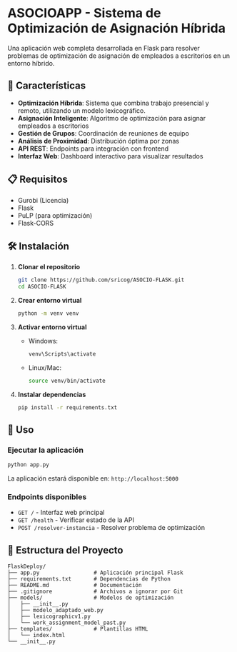# ASOCIOAPP - Sistema de Optimización de Asignación Híbrida

Una aplicación web completa desarrollada en Flask para resolver problemas de optimización de asignación de empleados a escritorios en un entorno híbrido.

## 🚀 Características

- **Optimización Híbrida**: Sistema que combina trabajo presencial y remoto, utilizando un modelo lexicográfico.
- **Asignación Inteligente**: Algoritmo de optimización para asignar empleados a escritorios
- **Gestión de Grupos**: Coordinación de reuniones de equipo
- **Análisis de Proximidad**: Distribución óptima por zonas
- **API REST**: Endpoints para integración con frontend
- **Interfaz Web**: Dashboard interactivo para visualizar resultados

## 📋 Requisitos

- Gurobi (Licencia)
- Flask
- PuLP (para optimización)
- Flask-CORS

## 🛠️ Instalación

1. **Clonar el repositorio**
   ```bash
   git clone https://github.com/sricog/ASOCIO-FLASK.git
   cd ASOCIO-FLASK
   ```

2. **Crear entorno virtual**
   ```bash
   python -m venv venv
   ```

3. **Activar entorno virtual**
   - Windows:
     ```bash
     venv\Scripts\activate
     ```
   - Linux/Mac:
     ```bash
     source venv/bin/activate
     ```

4. **Instalar dependencias**
   ```bash
   pip install -r requirements.txt
   ```

## 🚀 Uso

### Ejecutar la aplicación

```bash
python app.py
```

La aplicación estará disponible en: `http://localhost:5000`

### Endpoints disponibles

- `GET /` - Interfaz web principal
- `GET /health` - Verificar estado de la API
- `POST /resolver-instancia` - Resolver problema de optimización


## 📁 Estructura del Proyecto

```
FlaskDeploy/
├── app.py                 # Aplicación principal Flask
├── requirements.txt       # Dependencias de Python
├── README.md              # Documentación
├── .gitignore             # Archivos a ignorar por Git
├── models/                # Modelos de optimización
│   ├── __init__.py
│   ├── modelo_adaptado_web.py
│   ├── lexicographicv1.py
│   └── work_assignment_model_past.py
├── templates/             # Plantillas HTML
│   └── index.html
└── __init__.py
```
